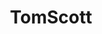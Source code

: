---
title: TomScott
crosslinks:
- AskReddit
- videos
- sweden
- CatastrophicFailure
- pasadena
- Austria
- askscience
- ScenesFromAHat
---